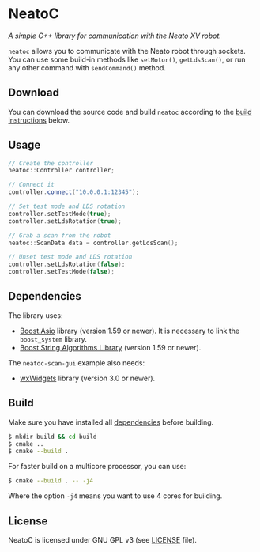 NeatoC
======

*A simple C++ library for communication with the Neato XV robot.*

`neatoc` allows you to communicate with the Neato robot through sockets. You 
can use some build-in methods like `setMotor()`, `getLdsScan()`, or run any 
other command with `sendCommand()` method.

Download
--------
You can download the source code and build `neatoc` according to 
the [build instructions](#build) below.

Usage
-----
```c++
// Create the controller
neatoc::Controller controller;

// Connect it
controller.connect("10.0.0.1:12345");

// Set test mode and LDS rotation
controller.setTestMode(true);
controller.setLdsRotation(true);

// Grab a scan from the robot
neatoc::ScanData data = controller.getLdsScan();

// Unset test mode and LDS rotation
controller.setLdsRotation(false);
controller.setTestMode(false);
```

Dependencies
------------
The library uses:

* [Boost.Asio](http://www.boost.org/doc/libs/release/doc/html/boost_asio.html) 
library (version 1.59 or newer). It is necessary to link the `boost_system` 
library.
* [Boost String Algorithms Library](http://www.boost.org/doc/libs/release/doc/html/string_algo.html) 
(version 1.59 or newer).

The `neatoc-scan-gui` example also needs:

* [wxWidgets](https://www.wxwidgets.org) library (version 3.0 or newer).

Build
-----
Make sure you have installed all [dependencies](#dependencies) before building.

```bash
$ mkdir build && cd build
$ cmake ..
$ cmake --build .
```

For faster build on a multicore processor, you can use:

```bash
$ cmake --build . -- -j4
```

Where the option `-j4` means you want to use 4 cores for building.

License
-------
NeatoC is licensed under GNU GPL v3 (see 
[LICENSE](https://github.com/branoholy/neatoc/blob/master/LICENSE) 
file).


